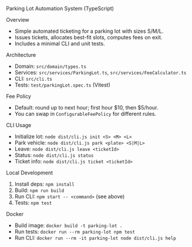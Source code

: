 Parking Lot Automation System (TypeScript)

Overview
- Simple automated ticketing for a parking lot with sizes S/M/L.
- Issues tickets, allocates best-fit slots, computes fees on exit.
- Includes a minimal CLI and unit tests.

Architecture
- Domain: `src/domain/types.ts`
- Services: `src/services/ParkingLot.ts`, `src/services/FeeCalculator.ts`
- CLI: `src/cli.ts`
- Tests: `test/parkingLot.spec.ts` (Vitest)

Fee Policy
- Default: round up to next hour; first hour $10, then $5/hour.
- You can swap in `ConfigurableFeePolicy` for different rules.

CLI Usage
- Initialize lot: `node dist/cli.js init <S> <M> <L>`
- Park vehicle: `node dist/cli.js park <plate> <S|M|L>`
- Leave: `node dist/cli.js leave <ticketId>`
- Status: `node dist/cli.js status`
- Ticket info: `node dist/cli.js ticket <ticketId>`

Local Development
1) Install deps: `npm install`
2) Build: `npm run build`
3) Run CLI: `npm start -- <command>` (see above)
4) Tests: `npm test`

Docker
- Build image: `docker build -t parking-lot .`
- Run tests: `docker run --rm parking-lot npm test`
- Run CLI: `docker run --rm -it parking-lot node dist/cli.js help`

